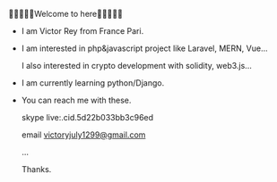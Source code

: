 👋👋👋👋👋Welcome to here👋👋👋👋👋
- I am Victor Rey from France Pari.
- I am interested in php&javascript project like Laravel, MERN, Vue...

  I also interested in crypto development with solidity, web3.js...
- I am currently learning python/Django.
- You can reach me with these.

  skype live:.cid.5d22b033bb3c96ed
  
  email victoryjuly1299@gmail.com

  ...
  
  Thanks.

